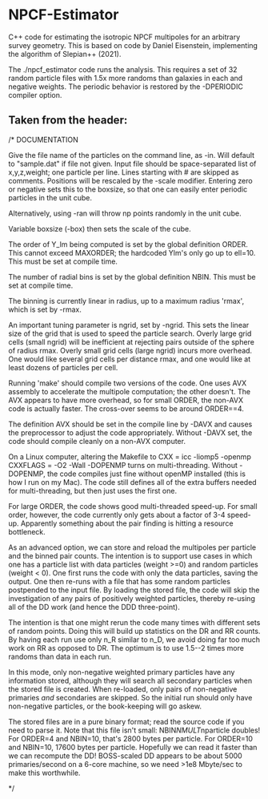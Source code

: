 # NPCF-Estimator

C++ code for estimating the isotropic NPCF multipoles for an arbitrary survey geometry. This is based on code by Daniel Eisenstein, implementing the algorithm of Slepian++ (2021).

The ./npcf_estimator code runs the analysis. This requires a set of 32 random particle files with 1.5x more randoms than galaxies in each and negative weights. The periodic behavior is restored by the -DPERIODIC compiler option.


## Taken from the header:


/* DOCUMENTATION

Give the file name of the particles on the command line, as -in.
Will default to "sample.dat" if file not given.
Input file should be space-separated list of x,y,z,weight; one particle per line.
Lines starting with # are skipped as comments.
Positions will be rescaled by the -scale modifier.
Entering zero or negative sets this to the boxsize, so that
one can easily enter periodic particles in the unit cube.

Alternatively, using -ran <np> will throw np points randomly in the unit cube.

Variable boxsize (-box) then sets the scale of the cube.

The order of Y_lm being computed is set by the global definition ORDER.
This cannot exceed MAXORDER; the hardcoded Ylm's only go up to ell=10.
This must be set at compile time.

The number of radial bins is set by the global definition NBIN.
This must be set at compile time.

The binning is currently linear in radius, up to a maximum radius
'rmax', which is set by -rmax.

An important tuning parameter is ngrid, set by -ngrid.  This sets
the linear size of the grid that is used to speed the particle
search.  Overly large grid cells (small ngrid) will be inefficient
at rejecting pairs outside of the sphere of radius rmax.  Overly
small grid cells (large ngrid) incurs more overhead.  One would
like several grid cells per distance rmax, and one would like at
least dozens of particles per cell.

Running 'make' should compile two versions of the code.  One uses
AVX assembly to accelerate the multipole computation; the other doesn't.
The AVX appears to have more overhead, so for small ORDER, the non-AVX
code is actually faster.  The cross-over seems to be around ORDER==4.

The definition AVX should be set in the compile line by -DAVX and
causes the preprocessor to adjust the code appropriately.  Without
-DAVX set, the code should compile cleanly on a non-AVX computer.

On a Linux computer, altering the Makefile to
    CXX = icc -liomp5 -openmp
    CXXFLAGS = -O2 -Wall -DOPENMP
turns on multi-threading.  Without -DOPENMP, the code compiles just
fine without openMP installed (this is how I run on my Mac).  The code
still defines all of the extra buffers needed for multi-threading, but
then just uses the first one.

For large ORDER, the code shows good multi-threaded speed-up.  For small
order, however, the code currently only gets about a factor of 3-4 speed-up.
Apparently something about the pair finding is hitting a resource bottleneck.


As an advanced option, we can store and reload the multipoles per
particle and the binned pair counts.  The intention is to support
use cases in which one has a particle list with data particles
(weight >=0) and random particles (weight < 0).  One first runs the
code with only the data particles, saving the output.  One then
re-runs with a file that has some random particles postpended to
the input file.  By loading the stored file, the code will skip the
investigation of any pairs of positively weighted particles, thereby
re-using all of the DD work (and hence the DDD three-point).

The intention is that one might rerun the code many times with
different sets of random points.  Doing this will build up statistics
on the DR and RR counts.  By having each run use only n_R similar
to n_D, we avoid doing far too much work on RR as opposed to DR.
The optimum is to use 1.5--2 times more randoms than data in each run.

In this mode, only non-negative weighted primary particles have any
information stored, although they will search all secondary particles
when the stored file is created.  When re-loaded, only pairs of
non-negative primaries *and* secondaries are skipped.  So the initial
run should only have non-negative particles, or the book-keeping
will go askew.

The stored files are in a pure binary format; read the source code if you need
to parse it.  Note that this file isn't small: NBIN*NMULT*nparticle doubles!
For ORDER=4 and NBIN=10, that's 2800 bytes per particle.
For ORDER=10 and NBIN=10, 17600 bytes per particle.
Hopefully we can read it faster than we can recompute the DD!
BOSS-scaled DD appears to be about 5000 primaries/second on a 6-core machine,
so we need >1e8 Mbyte/sec to make this worthwhile.

*/
